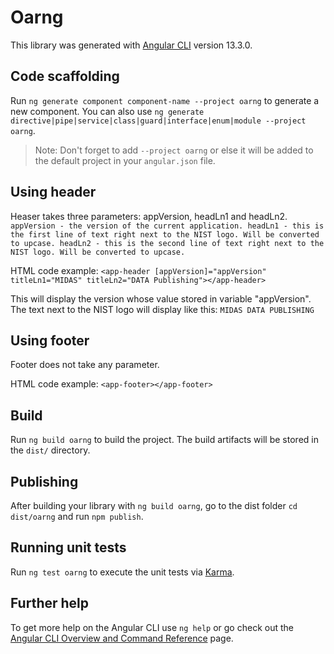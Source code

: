 # Oarng

This library was generated with [Angular CLI](https://github.com/angular/angular-cli) version 13.3.0.

## Code scaffolding

Run `ng generate component component-name --project oarng` to generate a new component. You can also use `ng generate directive|pipe|service|class|guard|interface|enum|module --project oarng`.
> Note: Don't forget to add `--project oarng` or else it will be added to the default project in your `angular.json` file. 

## Using header

Heaser takes three parameters: appVersion, headLn1 and headLn2.
``
appVersion - the version of the current application.
headLn1 - this is the first line of text right next to the NIST logo. Will be converted to upcase.
headLn2 - this is the second line of text right next to the NIST logo. Will be converted to upcase.
``

HTML code example:
``
<app-header [appVersion]="appVersion" titleLn1="MIDAS" titleLn2="DATA Publishing"></app-header>
``

This will display the version whose value stored in variable "appVersion".
The text next to the NIST logo will display like this:
``
MIDAS
DATA PUBLISHING
``

## Using footer

Footer does not take any parameter.

HTML code example:
``
<app-footer></app-footer>
``

## Build

Run `ng build oarng` to build the project. The build artifacts will be stored in the `dist/` directory.

## Publishing

After building your library with `ng build oarng`, go to the dist folder `cd dist/oarng` and run `npm publish`.

## Running unit tests

Run `ng test oarng` to execute the unit tests via [Karma](https://karma-runner.github.io).

## Further help

To get more help on the Angular CLI use `ng help` or go check out the [Angular CLI Overview and Command Reference](https://angular.io/cli) page.
